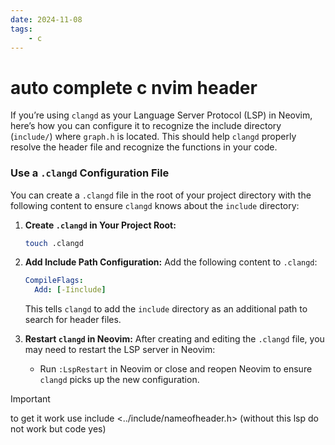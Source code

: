 ```yaml
---
date: 2024-11-08 
tags: 
    - c
---
```


# auto complete c nvim header

If you’re using `clangd` as your Language Server Protocol (LSP) in Neovim, here’s how you can configure it to recognize the include directory (`include/`) where `graph.h` is located. This should help `clangd` properly resolve the header file and recognize the functions in your code.

### Use a `.clangd` Configuration File

You can create a `.clangd` file in the root of your project directory with the following content to ensure `clangd` knows about the `include` directory:

1. **Create `.clangd` in Your Project Root:**
   ```bash
   touch .clangd
   ```

2. **Add Include Path Configuration:**
   Add the following content to `.clangd`:
   ```yaml
   CompileFlags:
     Add: [-Iinclude]
   ```
   This tells `clangd` to add the `include` directory as an additional path to search for header files.

3. **Restart `clangd` in Neovim:**
   After creating and editing the `.clangd` file, you may need to restart the LSP server in Neovim:

   - Run `:LspRestart` in Neovim or close and reopen Neovim to ensure `clangd` picks up the new configuration.

> [!IMPORTANT]
> to get it work use include <../include/nameofheader.h> (without this lsp do not work but code yes)

